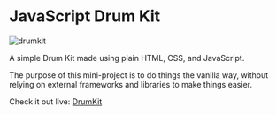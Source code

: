 # JavaScript Drum Kit

![drumkit](https://user-images.githubusercontent.com/25943488/79294328-b6761500-7e8a-11ea-98a0-c171449095eb.png)

A simple Drum Kit made using plain HTML, CSS, and JavaScript.

The purpose of this mini-project is to do things the vanilla way, without relying on external frameworks and libraries to make things easier.

Check it out live: [DrumKit](https://allainpurrnal.github.io/Drum-Kit/)
